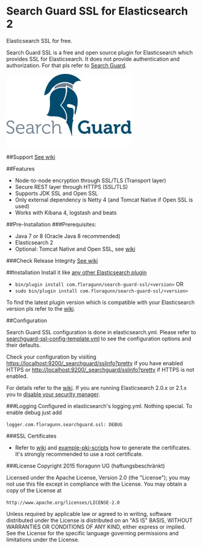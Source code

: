 # Search Guard SSL for Elasticsearch 2
Elasticsearch SSL for free.

Search Guard SSL is a free and open source plugin for Elasticsearch which provides SSL for Elasticsearch. 
It does not provide authentication and authorization. For that pls refer to [Search Guard](https://github.com/floragunncom/search-guard).

![Logo](https://raw.githubusercontent.com/floragunncom/sg-assets/master/logo/sg_logo_small.jpg) 

##Support
[See wiki](https://github.com/floragunncom/search-guard-ssl/wiki/Support)

##Features
* Node-to-node encryption through SSL/TLS (Transport layer)
* Secure REST layer through HTTPS (SSL/TLS)
* Supports JDK SSL and Open SSL
* Only external dependency is Netty 4 (and Tomcat Native if Open SSL is used)
* Works with Kibana 4, logstash and beats

##Pre-Installation
###Prerequisites:
* Java 7 or 8 (Oracle Java 8 recommended)
* Elasticsearch 2
* Optional: Tomcat Native and Open SSL, see [wiki](https://github.com/floragunncom/search-guard-ssl/wiki/Open-SSL-setup)

###Check Release Integrity
[See wiki](https://github.com/floragunncom/search-guard-ssl/wiki/Check-Release-Integrity)

##Installation
Install it like [any other Elasticsearch plugin](https://www.elastic.co/guide/en/elasticsearch/plugins/2.2/plugin-management.html)

* ``bin/plugin install com.floragunn/search-guard-ssl/<version>`` OR
* ``sudo bin/plugin install com.floragunn/search-guard-ssl/<version>``

To find the latest plugin version which is compatible with your Elasticsearch version pls refer to the [wiki](https://github.com/floragunncom/search-guard-ssl/wiki/Check-Release-Integrity).

##Configuration

Search Guard SSL configuration is done in elasticsearch.yml. Please refer to [searchguard-ssl-config-template.yml](searchguard-ssl-config-template.yml) to see the configuration options and their defaults.

Check your configuration by visiting [https://localhost:9200/_searchguard/sslinfo?pretty](https://localhost:9200/_searchguard/sslinfo?pretty) if you have enabled HTTPS or [http://localhost:9200/_searchguard/sslinfo?pretty](http://localhost:9200/_searchguard/sslinfo?pretty) if HTTPS is not enabled.

For details refer to the [wiki](https://github.com/floragunncom/search-guard-ssl/wiki).
If you are running Elasticsearch 2.0.x or 2.1.x you to [disable your security manager](https://github.com/floragunncom/search-guard-ssl/wiki/Disable-security-manager).

###Logging
Configured in elasticsearch's logging.yml. Nothing special. To enable debug just add

``logger.com.floragunn.searchguard.ssl: DEBUG``

###SSL Certificates
* Refer to [wiki](https://github.com/floragunncom/search-guard-ssl/wiki/Generate-Keystores) and [example-pki-scripts](example-pki-scripts) how to generate the certificates. It's strongly recommended to use a root certificate.

###License
Copyright 2015 floragunn UG (haftungsbeschränkt)

Licensed under the Apache License, Version 2.0 (the "License");
you may not use this file except in compliance with the License.
You may obtain a copy of the License at

   ``http://www.apache.org/licenses/LICENSE-2.0``

Unless required by applicable law or agreed to in writing, software
distributed under the License is distributed on an "AS IS" BASIS,
WITHOUT WARRANTIES OR CONDITIONS OF ANY KIND, either express or implied.
See the License for the specific language governing permissions and
limitations under the License.
